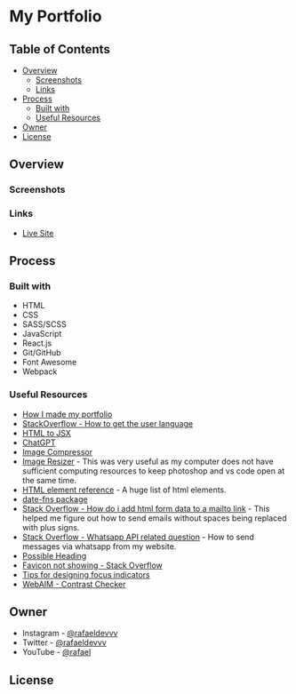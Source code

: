 # My Portfolio

## Table of Contents
- [Overview](#overview)
   - [Screenshots](#screenshots)
   - [Links](#links)
- [Process](#process)
   - [Built with](#built-with)
   - [Useful Resources](#useful-resources)
- [Owner](#owner)
- [License](#license)
   

## Overview
### Screenshots
### Links
- [Live Site](https://rafaeldevvv.github.io/portfolio)

## Process
### Built with

- HTML
- CSS
- SASS/SCSS
- JavaScript
- React.js
- Git/GitHub
- Font Awesome
- Webpack

### Useful Resources
- [How I made my portfolio](https://tekolio.com/how-i-made-my-portfolio-in-react/#:~:text=Making%20a%20portfolio%20in%20HTML,we%20have%20as%20React%20developers.)
- [StackOverflow - How to get the user language](https://stackoverflow.com/questions/8199760/how-to-get-the-browser-language-using-javascript)
- [HTML to JSX](https://transform.tools/html-to-jsx)
- [ChatGPT](https://chat.openai.com/)
- [Image Compressor](https://imagecompressor.com/)
- [Image Resizer](https://imageresizer.com/) - This was very useful as my computer does not have sufficient computing resources to keep photoshop and vs code open at the same time.
- [HTML element reference](https://developer.mozilla.org/en-US/docs/Web/HTML/Element) - A huge list of html elements.
- [date-fns package](https://www.npmjs.com/package/date-fns)
- [Stack Overflow - How do i add html form data to a mailto link](https://stackoverflow.com/questions/52637406/how-do-i-add-html-form-data-to-a-mailto-link) - This helped me figure out how to send emails without spaces being replaced with plus signs.
- [Stack Overflow - Whatsapp API related question](https://stackoverflow.com/questions/30344476/web-link-to-specific-whatsapp-contact) - How to send messages via whatsapp from my website.
- [Possible Heading](https://equalizedigital.com/accessibility-checker/possible-heading/)
- [Favicon not showing - Stack Overflow](https://stackoverflow.com/questions/11797094/favicon-not-showing)
- [Tips for designing focus indicators](https://www.deque.com/blog/give-site-focus-tips-designing-usable-focus-indicators/)
- [WebAIM - Contrast Checker](https://webaim.org/resources/contrastchecker/)

## Owner
- Instagram - [@rafaeldevvv](https://www.instagram.com/rafaeldevvv)
- Twitter - [@rafaeldevvv](https://www.twitter.com/rafaeldevvv)
- YouTube - [@rafael]()

## License